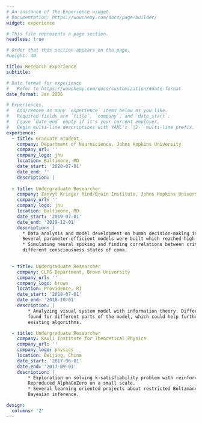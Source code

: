```yaml
---
# An instance of the Experience widget.
# Documentation: https://wowchemy.com/docs/page-builder/
widget: experience

# This file represents a page section.
headless: true

# Order that this section appears on the page.
#weight: 40

title: Research Experience
subtitle:

# Date format for experience
#   Refer to https://wowchemy.com/docs/customization/#date-format
date_format: Jan 2006

# Experiences.
#   Add/remove as many `experience` items below as you like.
#   Required fields are `title`, `company`, and `date_start`.
#   Leave `date_end` empty if it's your current employer.
#   Begin multi-line descriptions with YAML's `|2-` multi-line prefix.
experience:
  - title: Graduate Student
    company: Department of Neuroscience, Johns Hopkins University
    company_url: ''
    company_logo: jhu
    location: Baltimore, MD
    date_start: '2020-07-01'
    date_end: ''
    description: |
    
  - title: Undergraduate Researcher
    company: Zanvyl Krieger Mind/Brain Institute, Johns Hopkins University
    company_url: ''
    company_logo: jhu
    location: Baltimore, MD
    date_start: '2019-07-01'
    date_end: '2019-12-01'
    description: |
      * Data analysis and model development on human decision-making in complex tasks.
      Several parameter-efficient models were built which reached high performance on predicting participants’ choices.
      * Simulating neural spiking and finding correlations between criticality in brain and
      different consciousness states of coma.
    

  - title: Undergraduate Researcher
    company: CLPS Department, Brown University
    company_url: ''
    company_logo: brown
    location: Providence, RI
    date_start: '2018-07-01'
    date_end: '2018-10-01'
    description: |
        * Analyzing visual system model with information theory. Different learning pace were
        found for different parts of the model, which could help further understand and improve
        existing algorithms.

  - title: Undergraduate Researcher
    company: Kavli Institute for Theoretical Physics
    company_url: ''
    company_logo: physics
    location: Beijing, China
    date_start: '2017-06-01'
    date_end: '2017-09-01'
    description: |
        * Exploration on solving k-satisfiability problem with reinforcement learning.
        Reproduced AlphaGoZero on a small scale.
        * Several learning oriented projects about restricted Boltzmann machines and
        Bayesian inference.

design:
  columns: '2'
---
```

